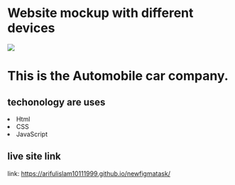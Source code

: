 # Website mockup with different devices
<img src="https://i.ibb.co/N6B7hqV/figmaweb.png" />



# This is the Automobile car company.
## techonology are uses 

<li> Html</li>
<li> CSS</li>
<li> JavaScript</li>

## live site link 

link: https://arifulislam10111999.github.io/newfigmatask/
